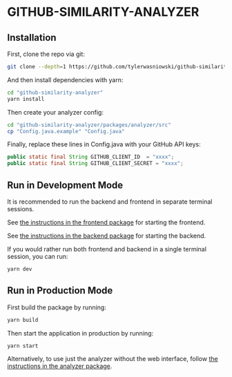 # GITHUB-SIMILARITY-ANALYZER

## Installation

First, clone the repo via git:

```bash
git clone --depth=1 https://github.com/tylerwasniowski/github-similarity-analyzer.git "github-similarity-analyzer"
```

And then install dependencies with yarn:

```bash
cd "github-similarity-analyzer"
yarn install
```

Then create your analyzer config:

```bash
cd "github-similarity-analyzer/packages/analyzer/src"
cp "Config.java.example" "Config.java"
```

Finally, replace these lines in Config.java with your GitHub API keys:

```java
public static final String GITHUB_CLIENT_ID  = "xxxx";
public static final String GITHUB_CLIENT_SECRET = "xxxx";
```

## Run in Development Mode

It is recommended to run the backend and frontend in separate terminal sessions.

See [the instructions in the frontend package](./packages/frontend#github-similarity-analyzer-frontend) for starting the frontend.

See [the instructions in the backend package](./packages/backend#github-similarity-analyzer-backend) for starting the backend.

If you would rather run both frontend and backend in a single terminal session, you can run:

```bash
yarn dev
```

## Run in Production Mode

First build the package by running:

```bash
yarn build
```

Then start the application in production by running:

```bash
yarn start
```

Alternatively, to use just the analyzer without the web interface, follow [the instructions in the analyzer package](./packages/analyzer#github-similarity-analyzer-analyzer).
